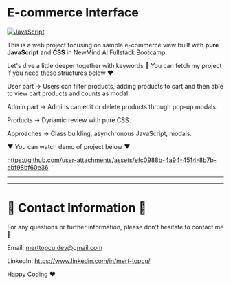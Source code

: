 # E-commerce Interface 

[![JavaScript](https://img.shields.io/badge/javascript-%23323330.svg?style=for-the-badge&logo=javascript&logoColor=%23F7DF1E)](https://www.javatpoint.com/what-is-vanilla-javascript)

This is a web project focusing on sample e-commerce view built with **pure** **JavaScript** and **CSS** in NewMind AI Fullstack Bootcamp.

Let's dive a little deeper together with keywords 🚀 You can fetch my project if you need these structures below ❤️

User part -> Users can filter products, adding products to cart and then able to view cart products and counts as modal.

Admin part -> Admins can edit or delete products through pop-up modals.

Products -> Dynamic review with pure CSS.

Approaches -> Class building, asynchronous JavaScript, modals.

▼ You can watch demo of project below ▼

https://github.com/user-attachments/assets/efc0988b-4a94-4514-8b7b-ebf98bf60e36
________________________________________________________________________________________________________________________



________________________________________________________________________________________________________________________

# :incoming_envelope: Contact Information :incoming_envelope:

For any questions or further information, please don't hesitate to contact me :pray:

Email: merttopcu.dev@gmail.com

LinkedIn: https://www.linkedin.com/in/mert-topcu/

Happy Coding ❤️
   


